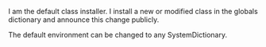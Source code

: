 I am the default class installer.I install a new or modified class in the globals dictionary and announce this change publicly.The default environment can be changed to any SystemDictionary.